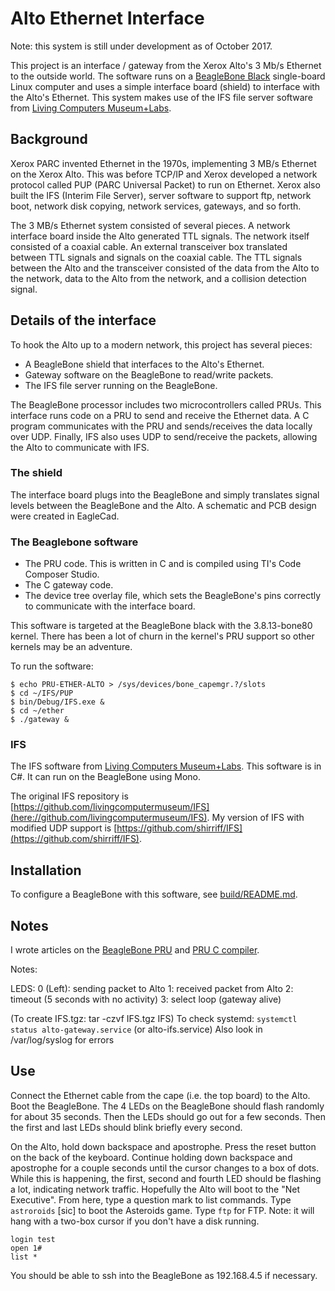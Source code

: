 # Alto Ethernet Interface

Note: this system is still under development as of October 2017.

This project is an interface / gateway from the Xerox Alto's 3 Mb/s Ethernet
to the outside world.
The software runs on a [BeagleBone Black](http://beagleboard.org/bone) single-board Linux computer and uses a simple interface board (shield) to interface with the Alto's Ethernet.
This system makes use of the 
IFS file server software from [Living Computers Museum+Labs](http://livingcomputers.org).

## Background

Xerox PARC invented Ethernet in the 1970s, implementing 3 MB/s Ethernet on the Xerox Alto.
This was before TCP/IP and Xerox developed a network protocol called PUP (PARC Universal Packet) to run on Ethernet.
Xerox also built the IFS (Interim File Server), server software to support ftp, network boot, network disk copying, network services, gateways, and so forth.

The 3 MB/s Ethernet system consisted of several pieces.
A network interface board inside the Alto generated TTL signals.
The network itself consisted of a coaxial cable.
An external transceiver box translated between TTL signals and signals on the coaxial cable.
The TTL signals between the Alto and the transceiver consisted of the data from the Alto to the network, data to the Alto from the network, and a collision detection signal.

## Details of the interface

To hook the Alto up to a modern network, this project has several pieces:

 * A BeagleBone shield that interfaces to the Alto's Ethernet.
 * Gateway software on the BeagleBone to read/write packets.
 * The IFS file server running on the BeagleBone.
 
The BeagleBone processor includes two microcontrollers called PRUs.
This interface runs code on a PRU to send and receive the Ethernet data.
A C program communicates with the PRU and sends/receives the data locally
over UDP.
Finally, IFS also uses UDP to send/receive the packets, allowing the Alto to
communicate with IFS.

### The shield

The interface board plugs into the BeagleBone and simply translates signal
levels between the BeagleBone and the Alto.
A schematic and PCB design were created in EagleCad.

### The Beaglebone software

 * The PRU code. This is written in C and is compiled using TI's Code Composer Studio.
 * The C gateway code.
 * The device tree overlay file, which sets the BeagleBone's pins correctly to communicate with the interface board.

This software is targeted at the BeagleBone black with the 3.8.13-bone80 kernel.
There has been a lot of churn in the kernel's PRU support so other kernels may be an adventure.

To run the software:
```
$ echo PRU-ETHER-ALTO > /sys/devices/bone_capemgr.?/slots
$ cd ~/IFS/PUP
$ bin/Debug/IFS.exe &
$ cd ~/ether
$ ./gateway &
```

### IFS
 
The IFS software from [Living Computers Museum+Labs](http://livingcomputers.org).
This software is in C#. It can run on the BeagleBone using Mono.

The original IFS repository is [https://github.com/livingcomputermuseum/IFS](here://github.com/livingcomputermuseum/IFS).
My version of IFS with modified UDP support is [https://github.com/shirriff/IFS](https://github.com/shirriff/IFS).

## Installation

To configure a BeagleBone with this software, see [build/README.md](build/READmE.md).

## Notes

I wrote articles on the [BeagleBone PRU](http://www.righto.com/2016/08/pru-tips-understanding-beaglebones.html) and [PRU C compiler](http://www.righto.com/2016/09/how-to-run-c-programs-on-beaglebones.html).


Notes:

LEDS:
0 (Left): sending packet to Alto
1: received packet from Alto
2: timeout (5 seconds with no activity)
3: select loop (gateway alive)

(To create IFS.tgz: tar -czvf IFS.tgz IFS)
To check systemd: `systemctl status alto-gateway.service` (or alto-ifs.service)
Also look in /var/log/syslog for errors

## Use

Connect the Ethernet cable from the cape (i.e. the top board) to the Alto.
Boot the BeagleBone.
The 4 LEDs on the BeagleBone should flash randomly for about 35 seconds.
Then the LEDs should go out for a few seconds.
Then the first and last LEDs should blink briefly every second.

On the Alto, hold down backspace and apostrophe. Press the reset button on the back of the keyboard. Continue holding down backspace and apostrophe for a couple seconds until the cursor changes to a box of dots.
While this is happening, the first, second and fourth LED should be flashing a lot, indicating network traffic.
Hopefully the Alto will boot to the "Net Executive".
From here, type a question mark to list commands.
Type `astroroids` [sic] to boot the Asteroids game.
Type `ftp` for FTP. Note: it will hang with a two-box cursor if you don't have a disk running.
```
login test
open 1#
list *
```

You should be able to ssh into the BeagleBone as 192.168.4.5 if necessary.

